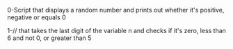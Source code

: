 0-Script that displays a random number and prints out whether it's positive, negative or equals 0

1-// that takes the last digit of the variable n and checks if it's zero, less than 6 and not 0, or greater than 5



